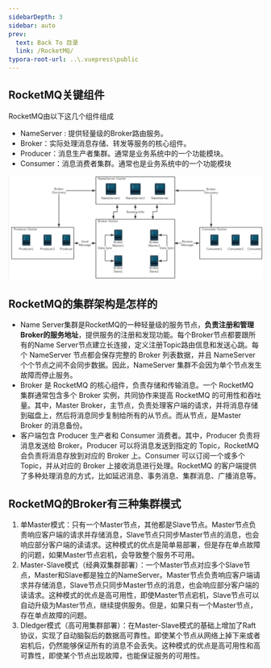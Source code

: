 ```yaml
---
sidebarDepth: 3
sidebar: auto
prev:
  text: Back To 目录
  link: /RocketMQ/
typora-root-url: ..\.vuepress\public
---
```




## RocketMQ关键组件

RocketMQ由以下这几个组件组成

- NameServer : 提供轻量级的Broker路由服务。
- Broker：实际处理消息存储、转发等服务的核心组件。
- Producer：消息生产者集群。通常是业务系统中的一个功能模块。
- Consumer：消息消费者集群。通常也是业务系统中的一个功能模块

![image](/images/RocketMQ/B324F92B57AD.jpg)



## RocketMQ的集群架构是怎样的

- Name Server集群是RocketMQ的一种轻量级的服务节点，**负责注册和管理Broker的服务地址**，提供服务的注册和发现功能。每个Broker节点都要跟所有的Name Server节点建立长连接，定义注册Topic路由信息和发送心跳。每个 NameServer 节点都会保存完整的 Broker 列表数据，并且 NameServer 个个节点之间不会同步数据。因此，NameServer 集群不会因为单个节点发生故障而停止服务。
- Broker 是 RocketMQ 的核心组件，负责存储和传输消息。一个 RocketMQ 集群通常包含多个 Broker 实例，共同协作来提高 RocketMQ 的可用性和吞吐量。其中，Master Broker，主节点，负责处理客户端的请求，并将消息存储到磁盘上，然后将消息同步复制给所有的从节点。而从节点，是Master Broker 的消息备份。
- 客户端包含 Producer 生产者和 Consumer 消费者。其中，Producer 负责将消息发送给 Broker。Producer 可以将消息发送到指定的 Topic，RocketMQ 会负责将消息存放到对应的 Broker 上。Consumer 可以订阅一个或多个 Topic，并从对应的 Broker 上接收消息进行处理。RocketMQ 的客户端提供了多种处理消息的方式，比如延迟消息、事务消息、集群消息、广播消息等。



## RocketMQ的Broker有三种集群模式

1. 单Master模式：只有一个Master节点，其他都是Slave节点。Master节点负责响应客户端的请求并存储消息，Slave节点只同步Master节点的消息，也会响应部分客户端的读请求。这种模式的优点是简单易部署，但是存在单点故障的问题，如果Master节点宕机，会导致整个服务不可用。
2. Master-Slave模式（经典双集群部署）：一个Master节点对应多个Slave节点，Master和Slave都是独立的NameServer。Master节点负责响应客户端请求并存储消息，Slave节点只同步Master节点的消息，也会响应部分客户端的读请求。这种模式的优点是高可用性，即使Master节点宕机，Slave节点可以自动升级为Master节点，继续提供服务。但是，如果只有一个Master节点，存在单点故障的问题。
3. Dledger模式（高可用集群部署）：在Master-Slave模式的基础上增加了Raft协议，实现了自动脑裂后的数据高可靠性。即使某个节点从网络上掉下来或者宕机后，仍然能够保证所有的消息不会丢失。这种模式的优点是高可用性和高可靠性，即使某个节点出现故障，也能保证服务的可用性。